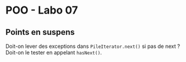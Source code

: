 # POO - Labo 07

## Points en suspens 

Doit-on lever des exceptions dans `PileIterator.next()` si pas de next ? Doit-on le  tester  en appelant `hasNext()`.

